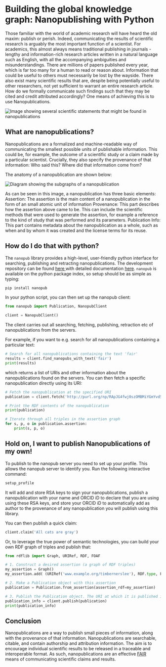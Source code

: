 # Building the global knowledge graph: Nanopublishing with Python

Those familiar with the world of academic research will have heard the old maxim: publish or perish. Indeed, communicating the results of scientific research is arguably the most important function of a scientist. For academics, this almost always means traditional publishing in journals - lengthy and information-rich research articles written in a natural language such as English, with all the accompanying ambiguities and misunderstandings. There are millions of papers published every year, which is far too many for a human to read or reason about. Information that could be useful to others must necessarily be lost by the wayside. There also exist many scientific results that are, despite being potentially useful to other researchers, not yet sufficient to warrant an entire research article. How do we formally communicate such findings such that they may be cited and credit attributed accordingly? One means of achieving this is to use Nanopublications.

![Image showing several scientific statements that might be found in nanopublications]()


## What are nanopublications?

Nanopublications are a formalized and machine-readable way of communicating the smallest possible units of publishable information. This could be, for example, the outcome of a scientific study or a claim made by a particular scientist. Crucially, they also specify the provenance of that information: Who said this? Where did that information come from?

The anatomy of a nanopublication are shown below:

![Diagram showing the subgraphs of a nanopublication](https://github.com/fair-workflows/nanopub/blob/main/docs/img/nanopub.png)

As can be seen in this image, a nanopublication has three basic elements:
Assertion: The assertion is the main content of a nanopublication in the form of an small atomic unit of information
Provenance: This part describes how the assertion above came to be. This can include the scientific methods that were used to generate the assertion, for example a reference to the kind of study that was performed and its parameters.
Publication Info: This part contains metadata about the nanopublication as a whole, such as when and by whom it was created and the license terms for its reuse.


## How do I do that with python?

The ```nanopub``` library provides a high-level, user-friendly python interface for searching, publishing and retracting nanopublications. The development repository can be found [here ](https://github.com/fair-workflows/nanopub) with detailed documentation [here](https://nanopub.readthedocs.io/). ```nanopub``` is available on the python package index, so setup should be as simple as typing:

```bash
pip install nanopub
```

In your python script, you can then set up the nanopub client:
```python
from nanopub import Publication, NanopubClient

client = NanopubClient()
```

The client carries out all searching, fetching, publishing, retraction etc of nanopublications from the servers.


For example, if you want to e.g. search for all nanopublications containing a particular text:

```python
# Search for all nanopublications containing the text 'fair'
results = client.find_nanopubs_with_text('fair')
print(results)
```
which returns a list of URIs and other information about the nanopublications found on the servers. You can then fetch a specific nanopublication directly using its URI:

```python
# Fetch the nanopublication at the specified URI
publication = client.fetch('http://purl.org/np/RApJG4fwj0szOMBMiYGmYvd5MCtRle6VbwkMJUb1SxxDM')

# Print the RDF contents of the nanopublication
print(publication)

# Iterate through all triples in the assertion graph
for s, p, o in publication.assertion:
    print(s, p, o)

```

## Hold on, I want to publish Nanopublications of my own!

To publish to the nanopub server you need to set up your profile. This allows the nanopub server to identify you. Run the following interactive command:

```bash
setup_profile
```

It will add and store RSA keys to sign your nanopublications, publish a nanopublication with your name and ORCID iD to
declare that you are using using these RSA keys, and store your ORCID iD to automatically add as author to the
provenance of any nanopublication you will publish using this library.


You can then publish a quick claim:
```python
client.claim('All cats are gray')
```

Or, to leverage the true power of semantic technologies, you can build your own RDF graph of triples and publish that:
```python
from rdflib import Graph, URIRef, RDF, FOAF

# 1. Construct a desired assertion (a graph of RDF triples)
my_assertion = Graph()
my_assertion.add( (URIRef('www.example.org/timbernerslee'), RDF.type, FOAF.Person) )

# 2. Make a Publication object with this assertion
publication = Publication.from_assertion(assertion_rdf=my_assertion)

# 3. Publish the Publication object. The URI at which it is published is returned.
publication_info = client.publish(publication)
print(publication_info)
```

## Conclusion
Nanopublications are a way to publish small pieces of information, along with the provenance of that information. Nanopublications are searchable, citable, and contain authorship and attribution information. The aim is to encourage individual scientific results to be released in a traceable and interoperable format. As such, nanopublications are an effective [FAIR](https://www.go-fair.org/) means of communicating scientific claims and results.
